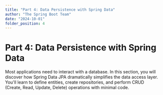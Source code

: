 ```yaml
---
title: "Part 4: Data Persistence with Spring Data"
author: "The Spring Boot Team"
date: "2024-10-01"
folder_position: 4
---
```


# Part 4: Data Persistence with Spring Data

Most applications need to interact with a database. In this section, you will discover how Spring Data JPA dramatically simplifies the data access layer. You'll learn to define entities, create repositories, and perform CRUD (Create, Read, Update, Delete) operations with minimal code.